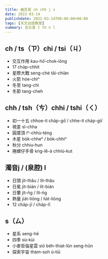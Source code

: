 ```yaml
---
title: 齒舌音 ch chh j s
date: 2022-03-14
publishdate: 2022-03-14T00:00:00+08:00
tags: [天文台語教室]
summary: 舌尖音 t th n l
---
```


## ch / ts（ㄗ）chi / tsi（ㄐ）
- 交互作用 kau-hō͘-chok-iōng
- 17 cha̍p-chhit
- 星際大戰 seng-chè tāi-chiàn
- 火箭 hóe-chìⁿ
- 冬至 tang-chì
- 冬節 tang-cheh

## chh / tsh（ㄘ）chhi / tshi（ㄑ）
- 初一十五 chhoe-it cha̍p-gō͘ / chhe-it cha̍p-gō͘
- 視差 sī-chha
- 圓厝頂 iⁿ-chhù-téng
- 木星 bo̍k-chheⁿ / bo̍k-chhiⁿ
- 秋分 chhiu-hun
- 捲螺仔手骨 kńg-lê-á chhiú-kut

## 濁音j / (泉腔) l
- 日頭 ji̍t-thâu / li̍t-thâu
- 日冕 ji̍t-bián / li̍t-bián
- 日暈 ji̍t-n̄g / li̍t-n̄g
- 熱量 jia̍t-liōng / lia̍t-liōng
- 12 cha̍p-jī / cha̍p-lī

## s（ㄙ）
- 星系 seng-hē
- 四季 sù-kùi
- 小麥哲倫星雲 sió be̍h-thiat-lûn seng-hûn
- 探索宇宙 thàm-soh ú-tiū
